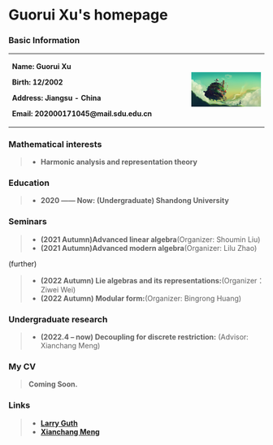 # Guorui Xu's homepage

### Basic Information

<table border="0">
  <tr>
    <td width="70%">
      <p><b>  Name: Guorui Xu </b></p> 
      <p><b>  Birth: 12/2002 </b></p>
      <p><b>  Address: Jiangsu - China </b></p>
      <p><b>  Email: 202000171045@mail.sdu.edu.cn </b></p>
    </td>
    <td width="30%">
      <img src="image.jpg" width="100%"> 
    </td>
  </tr>
</table>

### Mathematical interests

> + **Harmonic analysis and representation theory**

### Education

> + **2020 —— Now: (Undergraduate) Shandong University**

### Seminars

> + **(2021 Autumn)Advanced linear algebra**(Organizer: Shoumin Liu)
> + **(2021 Autumn)Advanced modern algebra**(Organizer: Lilu Zhao)

(further)
> + **(2022 Autumn) Lie algebras and its representations:**(Organizer：Ziwei Wei)
> + **(2022 Autumn) Modular form:**(Organizer: Bingrong Huang)

### Undergraduate research

> + **(2022.4 – now) Decoupling for discrete restriction:** (Advisor: Xianchang Meng) 

### My CV
> **Coming Soon.**

### Links

> + [**Larry Guth**](https://math.mit.edu/~lguth/)
> + [**Xianchang Meng**](https://faculty.sdu.edu.cn/mengxianchang/zh_CN/index/1382877/list/index.htm)
